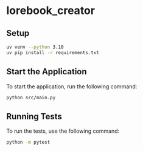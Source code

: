 # lorebook_creator

## Setup

```bash
uv venv --python 3.10
uv pip install -r requirements.txt
```

## Start the Application

To start the application, run the following command:

```bash
python src/main.py
```

## Running Tests

To run the tests, use the following command:

```bash
python -m pytest
```
